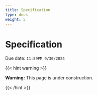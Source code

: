 ```yaml
---
title: Specification
type: docs
weight: 5
---
```


# **Specification** 

Due date: `11:59PM 9/30/2024`

{{< hint warning >}}

**Warning:** This page is under construction.

{{< /hint >}}
